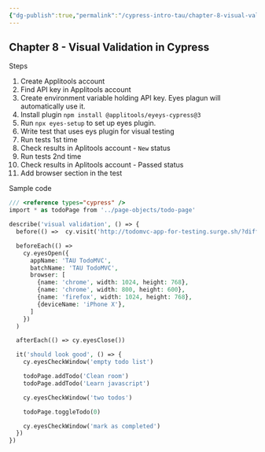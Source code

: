 ```yaml
---
{"dg-publish":true,"permalink":"/cypress-intro-tau/chapter-8-visual-validation-in-cypress/","tags":["cypress"],"created":"","updated":""}
---
```


## Chapter 8 - Visual Validation in Cypress

Steps 

1. Create Applitools account 
2. Find API key in Applitools account
3. Create environment variable holding API key. Eyes plagun will automatically use it.
4. Install plugin `npm install @applitools/eyeys-cypress@3` 
5. Run `npx eyes-setup` to set up eyes plugin.
6. Write test that uses eys plugin for visual testing
7. Run tests 1st time
8. Check results in Aplitools account - `New` status
9. Run tests 2nd time
10. Check results in Aplitools account - Passed status
11. Add browser section in the test

Sample code

```php
/// <reference types="cypress" />
import * as todoPage from '../page-objects/todo-page'

describe('visual validation', () => {
  before(() =>  cy.visit('http://todomvc-app-for-testing.surge.sh/?different-title-color'))

  beforeEach(() =>
    cy.eyesOpen({
      appName: 'TAU TodoMVC',
      batchName: 'TAU TodoMVC',
      browser: [
        {name: 'chrome', width: 1024, height: 768},
        {name: 'chrome', width: 800, height: 600},
        {name: 'firefox', width: 1024, height: 768},
        {deviceName: 'iPhone X'},
      ]
    })
  )

  afterEach(() => cy.eyesClose())

  it('should look good', () => {
    cy.eyesCheckWindow('empty todo list')

    todoPage.addTodo('Clean room')
    todoPage.addTodo('Learn javascript')

    cy.eyesCheckWindow('two todos')

    todoPage.toggleTodo(0)

    cy.eyesCheckWindow('mark as completed')
  })
})
```